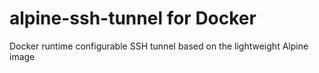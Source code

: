 # alpine-ssh-tunnel for Docker
Docker runtime configurable SSH tunnel based on the lightweight Alpine image
